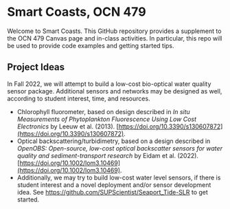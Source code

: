 # Smart Coasts, OCN 479
Welcome to Smart Coasts. This GitHub repository provides a supplement to the OCN 479 Canvas page and in-class activities. In particular, this repo will be used to provide code examples and getting started tips.
## Project Ideas
In Fall 2022, we will attempt to build a low-cost bio-optical water quality sensor package. Additional sensors and networks may be designed as well, according to student interest, time, and resources.
- Chlorophyll fluorometer, based on design described in *In situ Measurements of Phytoplankton Fluorescence Using Low Cost Electronics* by Leeuw et al. (2013). [https://doi.org/10.3390/s130607872](https://doi.org/10.3390/s130607872).
- Optical backscattering/turbidimetry, based on a design described in *OpenOBS: Open-source, low-cost optical backscatter sensors for water quality and sediment-transport research* by Eidam et al. (2022). [https://doi.org/10.1002/lom3.10469](https://doi.org/10.1002/lom3.10469).
- Additionally, we may try to build low-cost water level sensors, if there is student interest and a novel deployment and/or sensor development idea. See https://github.com/SUPScientist/Seaport_Tide-SLR to get started.
